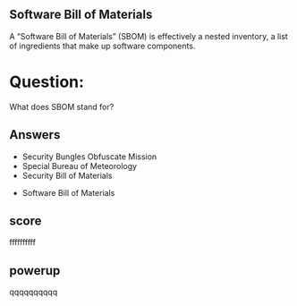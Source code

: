 ## Software Bill of Materials
A “Software Bill of Materials” (SBOM) is
effectively a nested inventory,
a list of ingredients that make up
software components.

# Question:
What does SBOM stand for?

## Answers
- Security Bungles Obfuscate Mission
- Special Bureau of Meteorology
- Security Bill of Materials
* Software Bill of Materials

## score
ffffffffff

## powerup

qqqqqqqqqq

